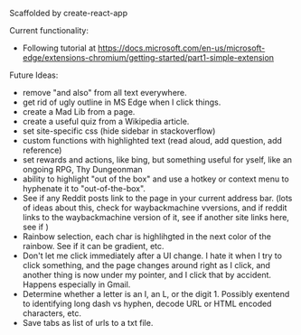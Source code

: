 Scaffolded by create-react-app

Current functionality:
- Following tutorial at https://docs.microsoft.com/en-us/microsoft-edge/extensions-chromium/getting-started/part1-simple-extension

Future Ideas:
- remove "and also" from all text everywhere.
- get rid of ugly outline in MS Edge when I click things.
- create a Mad Lib from a page.
- create a useful quiz from a Wikipedia article.
- set site-specific css (hide sidebar in stackoverflow)
- custom functions with highlighted text (read aloud, add question, add reference)
- set rewards and actions, like bing, but something useful for yself, like an ongoing RPG, Thy Dungeonman
- ability to highlight "out of the box" and use a hotkey or context menu to hyphenate it to "out-of-the-box".
- See if any Reddit posts link to the page in your current address bar. (lots of ideas about this, check for waybackmachine vversions, and if reddit links to the waybackmachine version of it, see if another site links here, see if )
- Rainbow selection, each char is highlihgted in the next color of the rainbow. See if it can be gradient, etc. 
- Don't let me click immediately after a UI change. I hate it when I try to click something, and the page changes around right as I click, and another thing is now under my pointer, and I click that by accident. Happens especially in Gmail. 
- Determine whether a letter is an I, an L, or the digit 1. Possibly exentend to identifying long dash vs hyphen, decode URL or HTML encoded characters, etc. 
- Save tabs as list of urls to a txt file.

